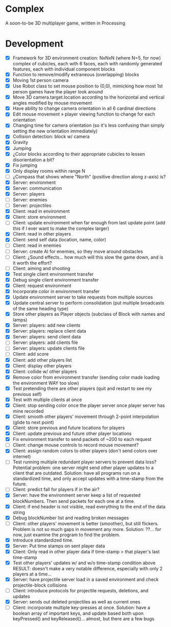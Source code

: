 # Complex
A soon-to-be 3D multiplayer game, written in Processing


# Development
- [x] Framework for 3D environment creation: NxNxN (where N=5, for now) complex of cubicles, each with 6 faces, each with randomly generated features, each with individual component blocks
- [x] Function to remove/modify extraneous (overlapping) blocks
- [x] Moving 1st person camera
- [x] Use Robot class to set mouse position to (0,0), mimicking how most 1st person games have the player look around
- [x] Move 3D camera.target.location according to the horizontal and vertical angles modified by mouse movement
- [x] Have ability to change camera orientation in all 6 cardinal directions
- [x] Edit mouse movement » player viewing function to change for each orientation
- [x] Changing time for camera orientation (so it's less confusing than simply setting the new orientation immediately)
- [x] Collision detection: block w/ camera
- [x] Gravity
- [x] Jumping
- [x] ¿Color blocks according to their appropriate cubicles to lessen disorientation a bit?
- [x] Fix jumping
- [x] Only display rooms within range N
- [ ] ¿Compass that shows where "North" (positive direction along z-axis) is?
- [x] Server: environment
- [x] Server: communication
- [x] Server: players
- [ ] Server: enemies
- [ ] Server: projectiles
- [x] Client: read in environment
- [x] Client: store environment
- [ ] Client: update environment when far enough from last update point (add this if I ever want to make the complex larger)
- [x] Client: read in other players
- [x] Client: send self data (location, name, color)
- [ ] Client: read in enemies
- [ ] Server: create AI for enemies, so they move around obstacles
- [ ] Client: ¿Sound effects... how much will this slow the game down, and is it worth the effort?
- [ ] Client: aiming and shooting
- [x] Test single client environment transfer
- [x] Debug single client environment transfer
- [x] Client: request environment
- [x] Incorporate color in environment transfer
- [x] Update environment server to take requests from multiple sources
- [x] Update central server to perform consolidation (put multiple broadcasts of the same heading type)
- [x] Store other players as Player objects (subclass of Block with names and lamps)
- [x] Server: players: add new clients
- [x] Server: players: replace client data
- [x] Server: players: send client data
- [ ] Server: players: add clients file
- [ ] Server: players: update clients file
- [ ] Client: add score
- [x] Client: add other players list
- [x] Client: display other players
- [x] Client: collide w/ other players
- [x] Remove color from environment transfer (sending color made loading the environment WAY too slow)
- [x] Test pretending there are other players (quit and restart to see my previous self)
- [x] Test with multiple clients at once
- [x] Client: stop sending color once the player server once player server has mine recorded
- [x] Client: smooth other players' movement through 2-point interpolation (glide to next point)
- [x] Client: store previous and future locations for players
- [x] Client: update previous and future other player locations
- [x] Fix environment transfer to send packets of ~200 to each request
- [ ] Client: change mouse controls to record mouse movement?
- [x] Client: assign random colors to other players (don't send colors over internet)
- [ ] Test running multiple redundant player servers to prevent data loss? Potential problem: one server might send other player updates to a client that are outdated. Solution: have all programs run on a standardized time, and only accept updates with a time-stamp from the future.
- [ ] Client: predict fall for players if in the air?
- [x] Server: have the environment server keep a list of requested blockNumbers. Then send packets for each one at a time.
- [x] Client: if end header is not visible, read everything to the end of the data string
- [x] Debug blockNumber list and reading broken messages
- [ ] Client: other players' movement is better (smoother), but still flickers. Problem is not so much gaps in movement any more. Solution: ??... for now, just examine the program to find the problem.
- [x] Introduce standardized time.
- [x] Server: Put time stamps on sent player data
- [x] Client: Only read in other player data if time-stamp > that player's last time-stamp
- [x] Test other players' updates w/ and w/o time-stamp condition above RESULT: doesn't make a very notable difference, especially with only 2 players at a time...
- [x] Server: have projectile server load in a saved environment and check projectile-block collisions
- [ ] Client: introduce protocols for projectile requests, deletions, and updates 
- [x] Server: sends out deleted projectiles as well as current ones
- [ ] Client: incorporate multiple key-presses at once. Solution: have a boolean array of important keys, and update based both upon keyPressed() and keyReleased()... almost, but there are a few bugs
